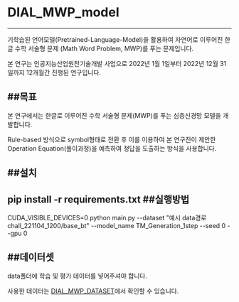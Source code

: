 # DIAL_MWP_model
----
기학습된 언어모델(Pretrained-Language-Model)을 활용하여 자연어로 이루어진 한글 수학 서술형 문제 (Math Word Problem, MWP)를 푸는 문제입니다.

본 연구는 인공지능산업원천기술개발 사업으로 2022년 1월 1일부터 2022년 12월 31일까지 12개월간 진행된 연구입니다.

##목표
----
본 연구에서는 한글로 이루어진 수학 서술형 문제(MWP)를 푸는 심층신경망 모델을 개발합니다.

Rule-based 방식으로 symbol형태로 전환 후 이를 이용하여 본 연구진이 제안한 Operation Equation(풀이과정)을 예측하여 정답을 도출하는 방식을 사용합니다.

##설치
----
  pip install -r requirements.txt
##실행방법
---
  CUDA_VISIBLE_DEVICES=0 python main.py --dataset "예시 data경로 chall_221104_1200/base_bt" --model_name TM_Generation_1step --seed 0 --gpu 0

##데이터셋
---
data폴더에 학습 및 평가 데이터를 넣어주셔야 합니다.

사용한 데이터는 [DIAL_MWP_DATASET](https://github.com/ilwoong100/DIAL_MWP-Dataset/edit/main/README.md)에서 확인할 수 있습니다.
